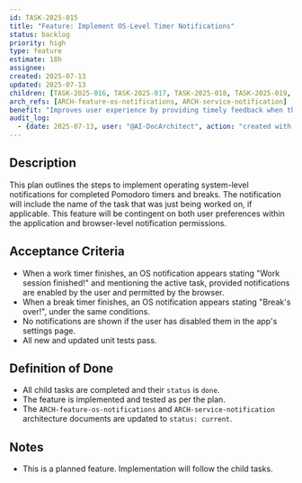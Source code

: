 ```yaml
---
id: TASK-2025-015
title: "Feature: Implement OS-Level Timer Notifications"
status: backlog
priority: high
type: feature
estimate: 18h
assignee:
created: 2025-07-13
updated: 2025-07-13
children: [TASK-2025-016, TASK-2025-017, TASK-2025-018, TASK-2025-019, TASK-2025-020]
arch_refs: [ARCH-feature-os-notifications, ARCH-service-notification]
benefit: "Improves user experience by providing timely feedback when the application is not in the foreground."
audit_log:
  - {date: 2025-07-13, user: "@AI-DocArchitect", action: "created with status backlog"}
---
```

## Description
This plan outlines the steps to implement operating system-level notifications for completed Pomodoro timers and breaks. The notification will include the name of the task that was just being worked on, if applicable. This feature will be contingent on both user preferences within the application and browser-level notification permissions.

## Acceptance Criteria
- When a work timer finishes, an OS notification appears stating "Work session finished!" and mentioning the active task, provided notifications are enabled by the user and permitted by the browser.
- When a break timer finishes, an OS notification appears stating "Break's over!", under the same conditions.
- No notifications are shown if the user has disabled them in the app's settings page.
- All new and updated unit tests pass.

## Definition of Done
- All child tasks are completed and their `status` is `done`.
- The feature is implemented and tested as per the plan.
- The `ARCH-feature-os-notifications` and `ARCH-service-notification` architecture documents are updated to `status: current`.

## Notes
- This is a planned feature. Implementation will follow the child tasks.
